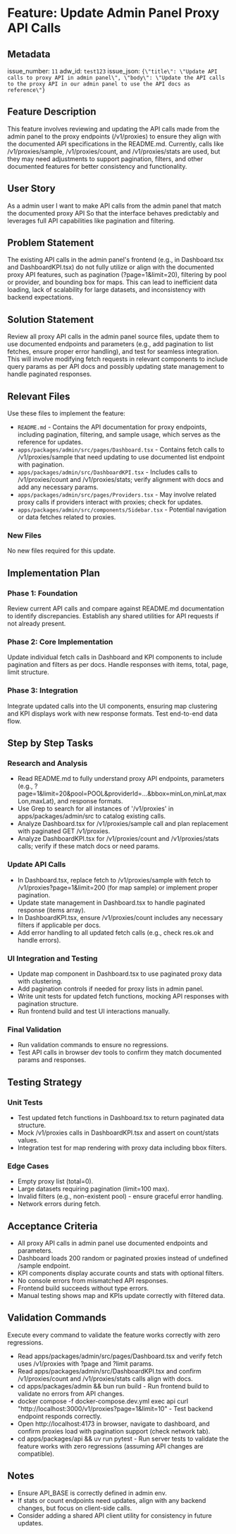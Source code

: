 # Feature: Update Admin Panel Proxy API Calls

## Metadata

issue_number: `11`
adw_id: `test123`
issue_json: `{\"title\": \"Update API calls to proxy API in admin panel\", \"body\": \"Update the API calls to the proxy API in our admin panel to use the API docs as reference\"}`

## Feature Description

This feature involves reviewing and updating the API calls made from the admin panel to the proxy endpoints (/v1/proxies) to ensure they align with the documented API specifications in the README.md. Currently, calls like /v1/proxies/sample, /v1/proxies/count, and /v1/proxies/stats are used, but they may need adjustments to support pagination, filters, and other documented features for better consistency and functionality.

## User Story

As a admin user
I want to make API calls from the admin panel that match the documented proxy API
So that the interface behaves predictably and leverages full API capabilities like pagination and filtering.

## Problem Statement

The existing API calls in the admin panel's frontend (e.g., in Dashboard.tsx and DashboardKPI.tsx) do not fully utilize or align with the documented proxy API features, such as pagination (?page=1&limit=20), filtering by pool or provider, and bounding box for maps. This can lead to inefficient data loading, lack of scalability for large datasets, and inconsistency with backend expectations.

## Solution Statement

Review all proxy API calls in the admin panel source files, update them to use documented endpoints and parameters (e.g., add pagination to list fetches, ensure proper error handling), and test for seamless integration. This will involve modifying fetch requests in relevant components to include query params as per API docs and possibly updating state management to handle paginated responses.

## Relevant Files

Use these files to implement the feature:

- `README.md` - Contains the API documentation for proxy endpoints, including pagination, filtering, and sample usage, which serves as the reference for updates.
- `apps/packages/admin/src/pages/Dashboard.tsx` - Contains fetch calls to /v1/proxies/sample that need updating to use documented list endpoint with pagination.
- `apps/packages/admin/src/DashboardKPI.tsx` - Includes calls to /v1/proxies/count and /v1/proxies/stats; verify alignment with docs and add any necessary params.
- `apps/packages/admin/src/pages/Providers.tsx` - May involve related proxy calls if providers interact with proxies; check for updates.
- `apps/packages/admin/src/components/Sidebar.tsx` - Potential navigation or data fetches related to proxies.

### New Files

No new files required for this update.

## Implementation Plan

### Phase 1: Foundation

Review current API calls and compare against README.md documentation to identify discrepancies. Establish any shared utilities for API requests if not already present.

### Phase 2: Core Implementation

Update individual fetch calls in Dashboard and KPI components to include pagination and filters as per docs. Handle responses with items, total, page, limit structure.

### Phase 3: Integration

Integrate updated calls into the UI components, ensuring map clustering and KPI displays work with new response formats. Test end-to-end data flow.

## Step by Step Tasks

### Research and Analysis

- Read README.md to fully understand proxy API endpoints, parameters (e.g., ?page=1&limit=20&pool=POOL&providerId=...&bbox=minLon,minLat,maxLon,maxLat), and response formats.
- Use Grep to search for all instances of '/v1/proxies' in apps/packages/admin/src to catalog existing calls.
- Analyze Dashboard.tsx for /v1/proxies/sample call and plan replacement with paginated GET /v1/proxies.
- Analyze DashboardKPI.tsx for /v1/proxies/count and /v1/proxies/stats calls; verify if these match docs or need params.

### Update API Calls

- In Dashboard.tsx, replace fetch to /v1/proxies/sample with fetch to /v1/proxies?page=1&limit=200 (for map sample) or implement proper pagination.
- Update state management in Dashboard.tsx to handle paginated response (items array).
- In DashboardKPI.tsx, ensure /v1/proxies/count includes any necessary filters if applicable per docs.
- Add error handling to all updated fetch calls (e.g., check res.ok and handle errors).

### UI Integration and Testing

- Update map component in Dashboard.tsx to use paginated proxy data with clustering.
- Add pagination controls if needed for proxy lists in admin panel.
- Write unit tests for updated fetch functions, mocking API responses with pagination structure.
- Run frontend build and test UI interactions manually.

### Final Validation

- Run validation commands to ensure no regressions.
- Test API calls in browser dev tools to confirm they match documented params and responses.

## Testing Strategy

### Unit Tests

- Test updated fetch functions in Dashboard.tsx to return paginated data structure.
- Mock /v1/proxies calls in DashboardKPI.tsx and assert on count/stats values.
- Integration test for map rendering with proxy data including bbox filters.

### Edge Cases

- Empty proxy list (total=0).
- Large datasets requiring pagination (limit=100 max).
- Invalid filters (e.g., non-existent pool) - ensure graceful error handling.
- Network errors during fetch.

## Acceptance Criteria

- All proxy API calls in admin panel use documented endpoints and parameters.
- Dashboard loads 200 random or paginated proxies instead of undefined /sample endpoint.
- KPI components display accurate counts and stats with optional filters.
- No console errors from mismatched API responses.
- Frontend build succeeds without type errors.
- Manual testing shows map and KPIs update correctly with filtered data.

## Validation Commands

Execute every command to validate the feature works correctly with zero regressions.

- Read apps/packages/admin/src/pages/Dashboard.tsx and verify fetch uses /v1/proxies with ?page and ?limit params.
- Read apps/packages/admin/src/DashboardKPI.tsx and confirm /v1/proxies/count and /v1/proxies/stats calls align with docs.
- cd apps/packages/admin && bun run build - Run frontend build to validate no errors from API changes.
- docker compose -f docker-compose.dev.yml exec api curl \"http://localhost:3000/v1/proxies?page=1&limit=10\" - Test backend endpoint responds correctly.
- Open http://localhost:4173 in browser, navigate to dashboard, and confirm proxies load with pagination support (check network tab).
- cd apps/packages/api && uv run pytest - Run server tests to validate the feature works with zero regressions (assuming API changes are compatible).

## Notes

- Ensure API_BASE is correctly defined in admin env.
- If stats or count endpoints need updates, align with any backend changes, but focus on client-side calls.
- Consider adding a shared API client utility for consistency in future updates.
